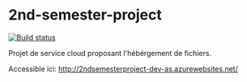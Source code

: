 # 2nd-semester-project
 
[![Build status](https://dev.azure.com/laurentkeusch/2nd-semester-project/_apis/build/status/2ndSemesterProject-dev-as%20-%20CI)](https://dev.azure.com/laurentkeusch/2nd-semester-project/_build/latest?definitionId=3)


Projet de service cloud proposant l'hébérgement de fichiers.

Accessible ici: http://2ndsemesterproject-dev-as.azurewebsites.net/

